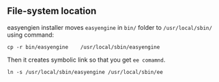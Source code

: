 ## File-system location

easyengien installer moves `easyengine` in `bin/` folder to `/usr/local/sbin/` using command:

````
cp -r bin/easyengine	/usr/local/sbin/easyengine
````

Then it creates symbolic link so that you get `ee comamnd`.

````
ln -s /usr/local/sbin/easyengine /usr/local/sbin/ee
````

